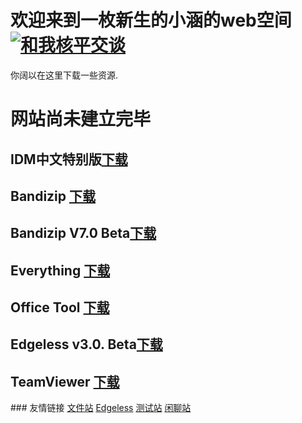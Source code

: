 # 欢迎来到一枚新生的小涵的web空间<a target="_blank" href="http://wpa.qq.com/msgrd?v=3&uin=1115058004&site=qq&menu=yes"><img border="0" src="http://wpa.qq.com/pa?p=2:1115058004:51" alt="和我核平交谈" title="和我核平交谈"/></a>
你阔以在这里下载一些资源.

# 网站尚未建立完毕
## IDM中文特别版<a href="https://www.lanzous.com/i8e4lli">下载</a>
## Bandizip <a href="http://dl.bandisoft.com/bandizip/BANDIZIP-SETUP.EXE">下载</a>
## Bandizip V7.0 Beta<a href="http://dl.bandisoft.com/bandizip.online/BANDIZIP-SETUP-ONLINE.EXE?4">下载</a>
## Everything <a href="https://www.voidtools.com/Everything-1.4.1.935.x86-Setup.exe">下载</a>
## Office Tool <a href="https://download.coolhub.top/Office%20Tool%20v7.4.zip">下载</a>
## Edgeless v3.0. Beta<a href="https://dwzz.run/PanXP8">下载</a>
## TeamViewer <a href="https://dl.teamviewer.cn/download/version_15x/TeamViewer_Setup.exe">下载</a>
<link rel="shortcut icon" href="/favicon.ico" type="image/x-icon" />
### 友情链接 <a href="http://file.xiaiisme.club/">文件站</a>          <a href="https://home.edgeless.top/">Edgeless</a>
  <a href="beta.xiaiisme.club">测试站</a>                                <a href="https://home.edgeless.top/">闲聊站</a>


